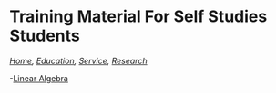 # Training Material For Self Studies Students
*[Home](./README.md),  [Education](./education.md),  [Service](https://romrobots.com),  [Research](https://www.facebook.com/profile.php?id=100089316612691&mibextid=ZbWKwL
)*

-[Linear Algebra](https://www.youtube.com/watch?v=GZ7bXSdt1IM&list=PLW0xjGvRlZE7yBF1oOaWMLUCSjyt0rzQq)
